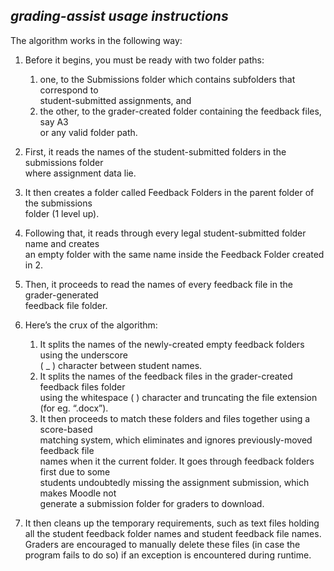 ## ***grading-assist usage instructions***

The algorithm works in the following way:

1. Before it begins, you must be ready with two folder paths:
    1. one, to the Submissions folder which contains subfolders that correspond to<br>
    student-submitted assignments, and
    2. the other, to the grader-created folder containing the feedback files, say A3<br>
    or any valid folder path.

2. First, it reads the names of the student-submitted folders in the submissions folder<br>
where assignment data lie.

3. It then creates a folder called Feedback Folders in the parent folder of the submissions<br>
folder (1 level up).

4. Following that, it reads through every legal student-submitted folder name and creates<br>
an empty folder with the same name inside the Feedback Folder created in 2.

5. Then, it proceeds to read the names of every feedback file in the grader-generated<br>
feedback file folder.

6. Here’s the crux of the algorithm:
    1. It splits the names of the newly-created empty feedback folders using the underscore<br>
    ( _ ) character between student names.
    2. It splits the names of the feedback files in the grader-created feedback files folder<br>
    using the whitespace (   ) character and truncating the file extension (for eg. “.docx”).
    3. It then proceeds to match these folders and files together using a score-based<br>
    matching system, which eliminates and ignores previously-moved feedback file<br>
    names when it the current folder. It goes through feedback folders first due to some<br> 
    students undoubtedly missing the assignment submission, which makes Moodle not<br>
    generate a submission folder for graders to download.
    
7. It then cleans up the temporary requirements, such as text files holding all the student feedback folder names and student feedback file names. Graders are encouraged to manually delete these files (in case the program fails to do so) if an exception is encountered during runtime.